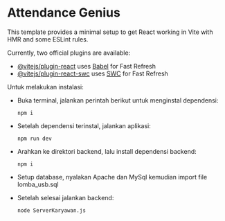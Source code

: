 # Attendance Genius

This template provides a minimal setup to get React working in Vite with HMR and some ESLint rules.

Currently, two official plugins are available:

- [@vitejs/plugin-react](https://github.com/vitejs/vite-plugin-react/blob/main/packages/plugin-react/README.md) uses [Babel](https://babeljs.io/) for Fast Refresh
- [@vitejs/plugin-react-swc](https://github.com/vitejs/vite-plugin-react-swc) uses [SWC](https://swc.rs/) for Fast Refresh

Untuk melakukan instalasi:

- Buka terminal, jalankan perintah berikut untuk menginstal dependensi:
  ```
  npm i
  ```
- Setelah dependensi terinstal, jalankan aplikasi:
  ```
  npm run dev
  ```
- Arahkan ke direktori backend, lalu install dependensi backend:
  ```
  npm i
  ```
- Setup database, nyalakan Apache dan MySql kemudian import file lomba_usb.sql

- Setelah selesai jalankan backend:
  ```
  node ServerKaryawan.js
  ```